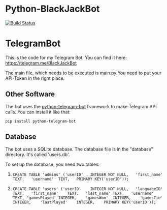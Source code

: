 # Python-BlackJackBot

[![Build Status](https://travis-ci.org/d-Rickyy-b/Python-BlackJackBot.svg?branch=master)](https://travis-ci.org/d-Rickyy-b/Python-BlackJackBot)

# TelegramBot
This is the code for my Telegram Bot. You can find it here: https://telegram.me/BlackJackBot

The main file, which needs to be executed is main.py
You need to put your API-Token in the right place.

## Other Software

The bot uses the [python-telegram-bot](https://python-telegram-bot.org/) framework to make Telegram API calls. You can install it like that:

``pip install python-telegram-bot``

## Database

The bot uses a SQLite database. The database file is in the "database" directory. It's called 'users.db'.

To set up the database, you need two tables:

1) ```CREATE TABLE 'admins' ('userID'	INTEGER NOT NULL,	'first_name'	TEXT,	'username'	TEXT,	PRIMARY KEY('userID'));```

2) ```CREATE TABLE 'users' ('userID'	INTEGER NOT NULL,	'languageID'	TEXT,	'first_name'	TEXT,	'last_name'	TEXT,	'username'	TEXT, 'gamesPlayed'	INTEGER,	'gamesWon'	INTEGER,	'gamesTie'	INTEGER,	'lastPlayed'	INTEGER,	PRIMARY KEY('userID'));```
